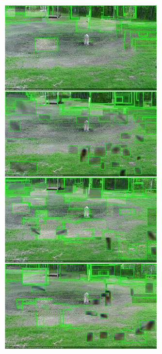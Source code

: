 ![20200526-110321-113325](in2/20200526/20200526-110321-113325_0_.jpg)
![20200526-113331-120335](in2/20200526/20200526-113331-120335_0_.jpg)
![20200526-120341-123346](in2/20200526/20200526-120341-123346_0_.jpg)
![20200526-123352-130355](in2/20200526/20200526-123352-130355_0_.jpg)
